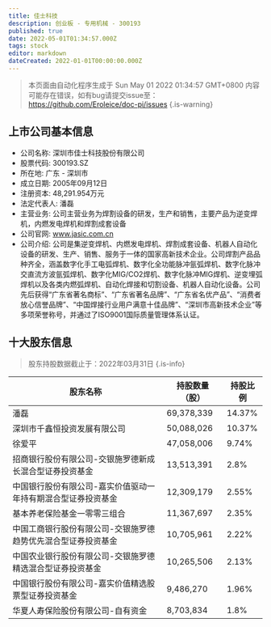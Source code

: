 ```yaml
---
title: 佳士科技
description: 创业板 - 专用机械 - 300193
published: true
date: 2022-05-01T01:34:57.000Z
tags: stock
editor: markdown
dateCreated: 2022-01-01T00:00:00.000Z
---
```


> 本页面由自动化程序生成于 Sun May 01 2022 01:34:57 GMT+0800
> 内容可能存在错误，如有bug请提交issue至：https://github.com/Eroleice/doc-pi/issues
{.is-warning}

## 上市公司基本信息
- 公司名称: 深圳市佳士科技股份有限公司
- 股票代码: 300193.SZ
- 所在地: 广东 - 深圳市
- 成立日期: 2005年09月12日
- 注册资本: 48,291.954万元
- 法定代表人: 潘磊
- 主营业务: 公司主营业务为焊割设备的研发，生产和销售，主要产品为逆变焊机，内燃发电焊机和焊割成套设备
- 公司官网: www.jasic.com.cn
- 公司介绍: 公司是集逆变焊机、内燃发电焊机、焊割成套设备、机器人自动化设备的研发、生产、销售、服务于一体的国家高新技术企业。公司焊割产品品种齐全，涵盖数字化手工电弧焊机、数字化全功能脉冲氩弧焊机、数字化脉冲交直流方波氩弧焊机、数字化MIG/CO2焊机、数字化脉冲MIG焊机、逆变埋弧焊机以及各类内燃弧焊机、自动化焊接和切割设备、机器人自动化设备。公司先后获得“广东省著名商标”、“广东省著名品牌”、“广东省名优产品”、“消费者放心信誉品牌”、“中国焊接行业用户满意十佳品牌”、“深圳市高新技术企业”等多项荣誉称号，并通过了ISO9001国际质量管理体系认证。


## 十大股东信息
> 股东持股数据截止于：2022年03月31日
{.is-info}

| 股东名称 | 持股数量（股） | 持股比例 |
| --- | --- | --- |
| 潘磊 | 69,378,339 | 14.37% |
| 深圳市千鑫恒投资发展有限公司 | 50,088,026 | 10.37% |
| 徐爱平 | 47,058,006 | 9.74% |
| 招商银行股份有限公司-交银施罗德新成长混合型证券投资基金 | 13,513,391 | 2.8% |
| 中国银行股份有限公司-嘉实价值驱动一年持有期混合型证券投资基金 | 12,309,179 | 2.55% |
| 基本养老保险基金一零零三组合 | 11,367,697 | 2.35% |
| 中国工商银行股份有限公司-交银施罗德趋势优先混合型证券投资基金 | 10,705,961 | 2.22% |
| 中国农业银行股份有限公司-交银施罗德精选混合型证券投资基金 | 10,265,506 | 2.13% |
| 中国银行股份有限公司-嘉实价值精选股票型证券投资基金 | 9,486,270 | 1.96% |
| 华夏人寿保险股份有限公司-自有资金 | 8,703,834 | 1.8% |




